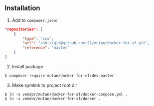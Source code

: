 ## Installation

1. Add to `composer.json`:
```json
"repositories": [
    {
        "type": "vcs",
        "url": "ssh://git@github.com:22/mutan/docker-for-sf.git",
        "reference": "master"
    }
]
```

2. Install package
```bash
$ composer require mutan/docker-for-sf:dev-master
```

3. Make symlink to project root dir
```
$ ln -s vendor/mutan/docker-for-sf/docker-compose.yml .
$ ln -s vendor/mutan/docker-for-sf/docker .
```

